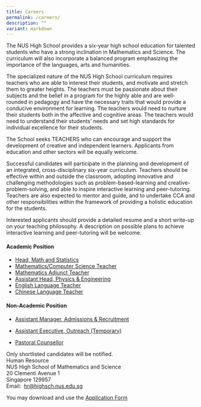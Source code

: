 ```yaml
---
title: Careers
permalink: /careers/
description: ""
variant: markdown
---
```

The NUS High School provides a six-year high school education for talented students who have a strong inclination in Mathematics and Science. The curriculum will also incorporate a balanced program emphasizing the importance of the languages, arts and humanities.  
  
The specialized nature of the NUS High School curriculum requires teachers who are able to interest their students, and motivate and stretch them to greater heights. The teachers must be passionate about their subjects and the belief in a program for the highly able and are well-rounded in pedagogy and have the necessary traits that would provide a conducive environment for learning. The teachers would need to nurture their students both in the affective and cognitive areas. The teachers would need to understand their students’ needs and set high standards for individual excellence for their students.  
  
The School seeks TEACHERS who can encourage and support the development of creative and independent learners. Applicants from education and other sectors will be equally welcome.&nbsp;  
  
Successful candidates will participate in the planning and development of an integrated, cross-disciplinary six-year curriculum. Teachers should be effective within and outside the classroom, adopting innovative and challenging methodologies such as problem-based-learning and creative-problem-solving, and able to inspire interactive learning and peer-tutoring. Teachers are also expected to mentor and guide, and to undertake CCA and other responsibilities within the framework of providing a holistic education for the students.&nbsp;  
  
Interested applicants should provide a detailed resume and a short write-up on your teaching philosophy. A description on possible plans to achieve interactive learning and peer-tutoring will be welcome.

#### **Academic Position**
* [Head, Math and Statistics](/files/Careers/Head__Math_and_Statistics.pdf)
* [Mathematics/Computer Science Teacher](/files/Careers/Mathematics_Computer_Science_Teacher.pdf)
* [Mathematics Adjunct Teacher](/files/Careers/Mathematics_Adjunct_Teacher.pdf)
* [Assistant Head, Physics &amp; Engineering](/files/Careers/Assistant_Head_Physics___Engrg___Updated.pdf)
* [English Language Teacher](/files/Careers/EL_Teacher___Updated.pdf)
* [Chinese Language Teacher](/files/Careers/Chinese_Language_Teacher_Advertisement_2025_03_24.pdf)

#### **Non-Academic Position**
*  [Assistant Manager, Admissions &amp; Recruitment](/files/Careers/Asst_Mgr_Admissions___Recruitment_May_2025.pdf)
*  [Assistant Executive, Outreach (Temporary)](/files/Careers/TEMPORARY_ASSISTANT_EXECUTIVE__OUTREACH.pdf)

*  [Pastoral Counsellor](/files/Careers/Pastoral_Counsellor.pdf)

Only shortlisted candidates will be notified. <br>
Human Resource <br>
NUS High School of Mathematics and Science <br>
20 Clementi Avenue 1 <br>
Singapore 129957 <br>
Email:&nbsp;&nbsp;[hr@highsch.nus.edu.sg](mailto:hr@highsch.nus.edu.sg)

You may download and use the&nbsp;[Application Form](/files/Recruitment%20Application%20Form.pdf)